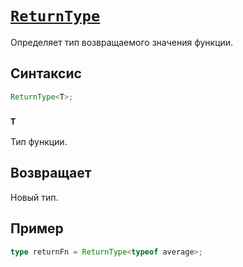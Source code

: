 # [`ReturnType`](../index.md)

Определяет тип возвращаемого значения функции.

## Синтаксис

```ts
ReturnType<T>;
```

### `T`

Тип функции.

## Возвращает

Новый тип.

## Пример

```ts
type returnFn = ReturnType<typeof average>;
```

